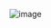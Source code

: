 ![image](https://github.com/leeerdug/coding_test/assets/101933474/634cf3a9-548c-4f0d-bd97-9fcb67af5b45)
